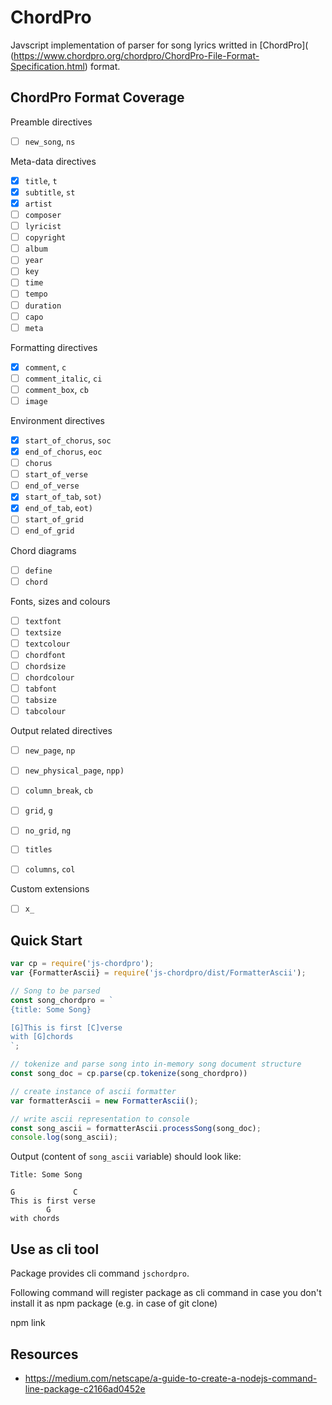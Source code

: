 # ChordPro

Javscript implementation of parser for song lyrics writted in  [ChordPro](
(https://www.chordpro.org/chordpro/ChordPro-File-Format-Specification.html)
format.

## ChordPro Format Coverage 

Preamble directives

- [ ] `new_song`, `ns`

Meta-data directives

- [x] `title`, `t`
- [x] `subtitle`, `st`
- [x] `artist`
- [ ] `composer`
- [ ] `lyricist`
- [ ] `copyright`
- [ ] `album`
- [ ] `year`
- [ ] `key`
- [ ] `time`
- [ ] `tempo`
- [ ] `duration`
- [ ] `capo`
- [ ] `meta`

Formatting directives

- [x] `comment`, `c`
- [ ] `comment_italic`, `ci`
- [ ] `comment_box`, `cb`
- [ ] `image`

Environment directives

- [x] `start_of_chorus`, `soc`
- [x] `end_of_chorus`, `eoc`
- [ ] `chorus`
- [ ] `start_of_verse`
- [ ] `end_of_verse`
- [x] `start_of_tab`, `sot)`
- [x] `end_of_tab`, `eot)`
- [ ] `start_of_grid`
- [ ] `end_of_grid`

Chord diagrams

- [ ] `define`
- [ ] `chord`

Fonts, sizes and colours

- [ ] `textfont`
- [ ] `textsize`
- [ ] `textcolour`
- [ ] `chordfont`
- [ ] `chordsize`
- [ ] `chordcolour`
- [ ] `tabfont`
- [ ] `tabsize`
- [ ] `tabcolour`

Output related directives

- [ ] `new_page`, `np`
- [ ] `new_physical_page`, `npp)`
- [ ] `column_break`, `cb`

- [ ] `grid`, `g`
- [ ] `no_grid`, `ng`
- [ ] `titles`
- [ ] `columns`, `col`

Custom extensions

- [ ] `x_`

## Quick Start

```javascript
var cp = require('js-chordpro');
var {FormatterAscii} = require('js-chordpro/dist/FormatterAscii');

// Song to be parsed
const song_chordpro = `
{title: Some Song}

[G]This is first [C]verse
with [G]chords
`;

// tokenize and parse song into in-memory song document structure
const song_doc = cp.parse(cp.tokenize(song_chordpro))

// create instance of ascii formatter
var formatterAscii = new FormatterAscii();

// write ascii representation to console
const song_ascii = formatterAscii.processSong(song_doc);
console.log(song_ascii);
```

Output (content of `song_ascii` variable) should look like:

```
Title: Some Song

G             C
This is first verse
        G
with chords
```

## Use as cli tool

Package provides cli command `jschordpro`.

Following command will register package as cli command in case
you don't install it as npm package (e.g. in case of git clone)

npm link

## Resources

- https://medium.com/netscape/a-guide-to-create-a-nodejs-command-line-package-c2166ad0452e
